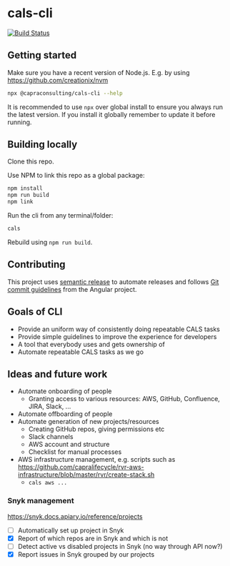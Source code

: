 # cals-cli

[![Build Status](https://jenkins.capra.tv/buildStatus/icon?job=cals-internal/cals-cli/master)](https://jenkins.capra.tv/job/cals-internal/job/cals-cli/job/master/)

## Getting started

Make sure you have a recent version of Node.js. E.g. by using
https://github.com/creationix/nvm

```bash
npx @capraconsulting/cals-cli --help
```

It is recommended to use `npx` over global install to ensure you
always run the latest version. If you install it globally remember
to update it before running.

## Building locally

Clone this repo.

Use NPM to link this repo as a global package:

```bash
npm install
npm run build
npm link
```

Run the cli from any terminal/folder:

```bash
cals
```

Rebuild using `npm run build`.

## Contributing

This project uses [semantic release](https://semantic-release.gitbook.io/semantic-release/)
to automate releases and follows
[Git commit guidelines](https://github.com/angular/angular/blob/master/CONTRIBUTING.md#commit)
from the Angular project.

## Goals of CLI

- Provide an uniform way of consistently doing repeatable CALS tasks
- Provide simple guidelines to improve the experience for developers
- A tool that everybody uses and gets ownership of
- Automate repeatable CALS tasks as we go

## Ideas and future work

- Automate onboarding of people
  - Granting access to various resources: AWS, GitHub, Confluence, JIRA, Slack, ...
- Automate offboarding of people
- Automate generation of new projects/resources
  - Creating GitHub repos, giving permissions etc
  - Slack channels
  - AWS account and structure
  - Checklist for manual processes
- AWS infrastructure management, e.g. scripts such as https://github.com/capralifecycle/rvr-aws-infrastructure/blob/master/rvr/create-stack.sh
  - `cals aws ...`

### Snyk management

https://snyk.docs.apiary.io/reference/projects

- [ ] Automatically set up project in Snyk
- [x] Report of which repos are in Snyk and which is not
- [ ] Detect active vs disabled projects in Snyk (no way through API now?)
- [x] Report issues in Snyk grouped by our projects
